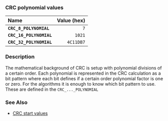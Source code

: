 ### CRC polynomial values

| Name | Value (hex) |
| :--- | ---: |
|**`CRC_8_POLYNOMIAL`**|`7`|
|**`CRC_16_POLYNOMIAL`**|`1021`|
|**`CRC_32_POLYNOMIAL`**|`4C11DB7`|

### Description

The mathematical background of CRC is setup with polynomial divisions of a certain order. Each polynomial is represented in the CRC calculation as a bit pattern where each bit defines if a certain order polynomial factor is one or zero. For the algorithms it is enough to know which bit pattern to use. These are defined in the `CRC_..._POLYNOMIAL`

### See Also

* [CRC start values](crc_start.md)